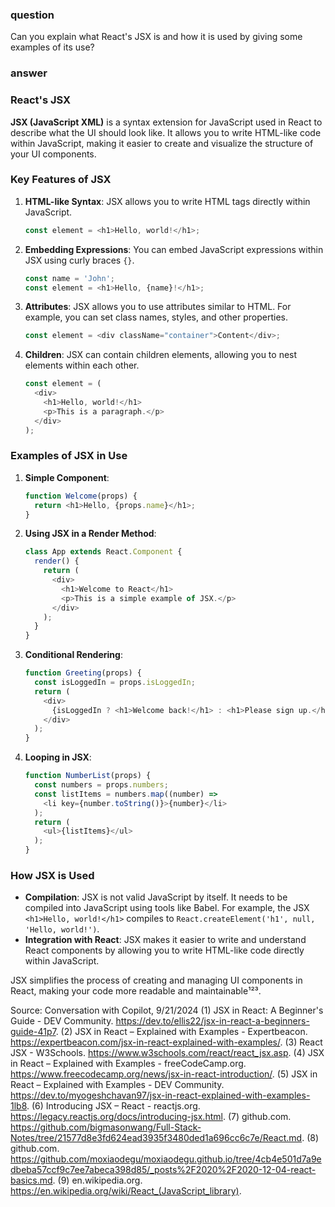 ### question
Can you explain what React's JSX is and how it is used by giving some examples of its use?

### answer
### React's JSX

**JSX (JavaScript XML)** is a syntax extension for JavaScript used in React to describe what the UI should look like. It allows you to write HTML-like code within JavaScript, making it easier to create and visualize the structure of your UI components.

### Key Features of JSX

1. **HTML-like Syntax**: JSX allows you to write HTML tags directly within JavaScript.
   ```javascript
   const element = <h1>Hello, world!</h1>;
   ```

2. **Embedding Expressions**: You can embed JavaScript expressions within JSX using curly braces `{}`.
   ```javascript
   const name = 'John';
   const element = <h1>Hello, {name}!</h1>;
   ```

3. **Attributes**: JSX allows you to use attributes similar to HTML. For example, you can set class names, styles, and other properties.
   ```javascript
   const element = <div className="container">Content</div>;
   ```

4. **Children**: JSX can contain children elements, allowing you to nest elements within each other.
   ```javascript
   const element = (
     <div>
       <h1>Hello, world!</h1>
       <p>This is a paragraph.</p>
     </div>
   );
   ```

### Examples of JSX in Use

1. **Simple Component**:
   ```javascript
   function Welcome(props) {
     return <h1>Hello, {props.name}</h1>;
   }
   ```

2. **Using JSX in a Render Method**:
   ```javascript
   class App extends React.Component {
     render() {
       return (
         <div>
           <h1>Welcome to React</h1>
           <p>This is a simple example of JSX.</p>
         </div>
       );
     }
   }
   ```

3. **Conditional Rendering**:
   ```javascript
   function Greeting(props) {
     const isLoggedIn = props.isLoggedIn;
     return (
       <div>
         {isLoggedIn ? <h1>Welcome back!</h1> : <h1>Please sign up.</h1>}
       </div>
     );
   }
   ```

4. **Looping in JSX**:
   ```javascript
   function NumberList(props) {
     const numbers = props.numbers;
     const listItems = numbers.map((number) =>
       <li key={number.toString()}>{number}</li>
     );
     return (
       <ul>{listItems}</ul>
     );
   }
   ```

### How JSX is Used

- **Compilation**: JSX is not valid JavaScript by itself. It needs to be compiled into JavaScript using tools like Babel. For example, the JSX `<h1>Hello, world!</h1>` compiles to `React.createElement('h1', null, 'Hello, world!')`.
- **Integration with React**: JSX makes it easier to write and understand React components by allowing you to write HTML-like code directly within JavaScript.

JSX simplifies the process of creating and managing UI components in React, making your code more readable and maintainable¹²³.

Source: Conversation with Copilot, 9/21/2024
(1) JSX in React: A Beginner's Guide - DEV Community. https://dev.to/ellis22/jsx-in-react-a-beginners-guide-41p7.
(2) JSX in React – Explained with Examples - Expertbeacon. https://expertbeacon.com/jsx-in-react-explained-with-examples/.
(3) React JSX - W3Schools. https://www.w3schools.com/react/react_jsx.asp.
(4) JSX in React – Explained with Examples - freeCodeCamp.org. https://www.freecodecamp.org/news/jsx-in-react-introduction/.
(5) JSX in React – Explained with Examples - DEV Community. https://dev.to/myogeshchavan97/jsx-in-react-explained-with-examples-1lb8.
(6) Introducing JSX – React - reactjs.org. https://legacy.reactjs.org/docs/introducing-jsx.html.
(7) github.com. https://github.com/bigmasonwang/Full-Stack-Notes/tree/21577d8e3fd624ead3935f3480ded1a696cc6c7e/React.md.
(8) github.com. https://github.com/moxiaodegu/moxiaodegu.github.io/tree/4cb4e501d7a9edbeba57ccf9c7ee7abeca398d85/_posts%2F2020%2F2020-12-04-react-basics.md.
(9) en.wikipedia.org. https://en.wikipedia.org/wiki/React_(JavaScript_library).